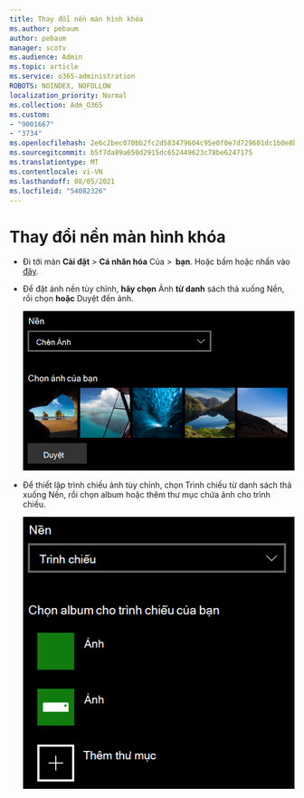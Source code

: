 ```yaml
---
title: Thay đổi nền màn hình khóa
ms.author: pebaum
author: pebaum
manager: scotv
ms.audience: Admin
ms.topic: article
ms.service: o365-administration
ROBOTS: NOINDEX, NOFOLLOW
localization_priority: Normal
ms.collection: Adm_O365
ms.custom:
- "9001667"
- "3734"
ms.openlocfilehash: 2e6c2bec070bb2fc2d583479604c95e0f0e7d729601dc1b0e8b7edd04995dfe6
ms.sourcegitcommit: b5f7da89a650d2915dc652449623c78be6247175
ms.translationtype: MT
ms.contentlocale: vi-VN
ms.lasthandoff: 08/05/2021
ms.locfileid: "54082326"
---
```

# <a name="change-your-lock-screen-background"></a>Thay đổi nền màn hình khóa

- Đi tới màn **Cài đặt**  >  **Cá nhân hóa** Của  >  **bạn**. Hoặc bấm hoặc nhấn vào [đây](ms-settings:lockscreen?activationSource=GetHelp).

- Để đặt ảnh nền tùy chỉnh, **hãy chọn** Ảnh **từ danh** sách thả xuống Nền, rồi chọn **hoặc** Duyệt đến ảnh.

  ![Đặt ảnh nền tùy chỉnh.](media/set-custom-background-pic.png)

- Để thiết lập trình chiếu ảnh  tùy chỉnh,  chọn Trình chiếu từ danh sách thả xuống Nền, rồi chọn album hoặc thêm thư mục chứa ảnh cho trình chiếu.

  ![Thiết lập trình chiếu ảnh tùy chỉnh.](media/set-up-slideshow-background.png)
